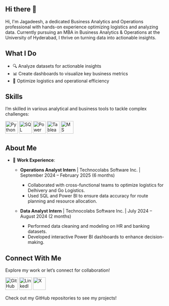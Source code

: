 ## Hi there 👋

Hi, I'm Jagadeesh, a dedicated Business Analytics and Operations professional with hands-on experience optimizing logistics and analyzing data. Currently pursuing an MBA in Business Analytics & Operations at the University of Hyderabad, I thrive on turning data into actionable insights.

## What I Do

- 🔍 Analyze datasets for actionable insights
- 📊 Create dashboards to visualize key business metrics
- 🚚 Optimize logistics and operational efficiency

## Skills

I’m skilled in various analytical and business tools to tackle complex challenges:

[<img src="https://img.icons8.com/color/48/000000/python.png" alt="Python" width="40" height="40"/>](https://www.python.org/)
[<img src="https://img.icons8.com/color/48/000000/sql.png" alt="SQL" width="40" height="40"/>](https://www.mysql.com/)
[<img src="https://img.icons8.com/color/48/000000/power-bi.png" alt="Power BI" width="40" height="40"/>](https://powerbi.microsoft.com/)
[<img src="https://img.icons8.com/color/48/000000/tableau-software.png" alt="Tableau" width="40" height="40"/>](https://www.tableau.com/)
[<img src="https://img.icons8.com/color/48/000000/microsoft-excel-2019.png" alt="MS Excel" width="40" height="40"/>](https://www.microsoft.com/en-us/microsoft-365/excel)

## About Me

- 💼 **Work Experience**:
  - **Operations Analyst Intern** | Technocolabs Software Inc. | September 2024 – February 2025 (6 months)
    - Collaborated with cross-functional teams to optimize logistics for Delhivery and Go Logistics.
    - Used SQL and Power BI to ensure data accuracy for route planning and resource allocation.
   
  - **Data Analyst Intern** | Technocolabs Software Inc. | July 2024 – August 2024 (2 months)
    - Performed data cleaning and modeling on HR and banking datasets.
    - Developed interactive Power BI dashboards to enhance decision-making.
    
## Connect With Me

Explore my work or let’s connect for collaboration!

[<img src="https://img.icons8.com/color/48/000000/github.png" alt="GitHub Portfolio" width="40" height="40"/>](https://github.com/Jagadeesh-data)
[<img src="https://img.icons8.com/color/48/000000/linkedin.png" alt="LinkedIn" width="40" height="40"/>](https://www.linkedin.com/in/jagadeesh369)
[<img src="https://img.icons8.com/color/48/000000/x.png" alt="X" width="40" height="40"/>](https://x.com/_jagadeesh_3)

Check out my GitHub repositories to see my projects!
